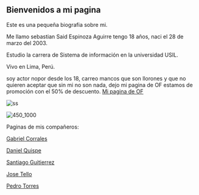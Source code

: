 ## Bienvenidos a mi pagina

Este es una pequeña biografia sobre mi.

Me llamo sebastian Said Espinoza Aguirre tengo 18 años, naci el 28 de marzo del 2003.

Estudio la carrera de Sistema de información en la universidad USIL.

Vivo en Lima, Perú.

soy actor nopor desde los 18, carreo mancos que son llorones y que no quieren aceptar que sin mi no son nada, dejo mi pagina de OF estamos de promoción con el 50% de descuento.
<a href="[https://gabrielcorrales.000webhostapp.com/](https://www.youtube.com/watch?v=xvFZjo5PgG0)" rel="nofollow noopener noreferrer" target="_blank">Mi pagina de OF</a>


![ss](https://user-images.githubusercontent.com/86089080/122501173-d0911300-cfb9-11eb-8c2b-a2c960acf876.gif)

![450_1000](https://user-images.githubusercontent.com/86089080/122564470-fe527800-d00a-11eb-8e7b-a1076ed7e16d.jpeg)


Paginas de mis compañeros:

<a href="https://gabrielcorrales.000webhostapp.com/" rel="nofollow noopener noreferrer" target="_blank">Gabriel Corrales</a>

<a href="https://danielquispe1x2.github.io/p-ginaweb/" rel="nofollow noopener noreferrer" target="_blank">Daniel Quispe</a>

<a href="http://evirtuales.com/SantiagoDavidGutierrezSoria.html" rel="nofollow noopener noreferrer" target="_blank">Santiago Guitierrez</a>

<a href="https://josetellosaaz.github.io/JoseMiguelTelloSaaz/" rel="nofollow noopener noreferrer" target="_blank">Jose Tello</a>

<a href="https://pedroarnaldotorreschahua.me/" rel="nofollow noopener noreferrer" target="_blank">Pedro Torres</a>

